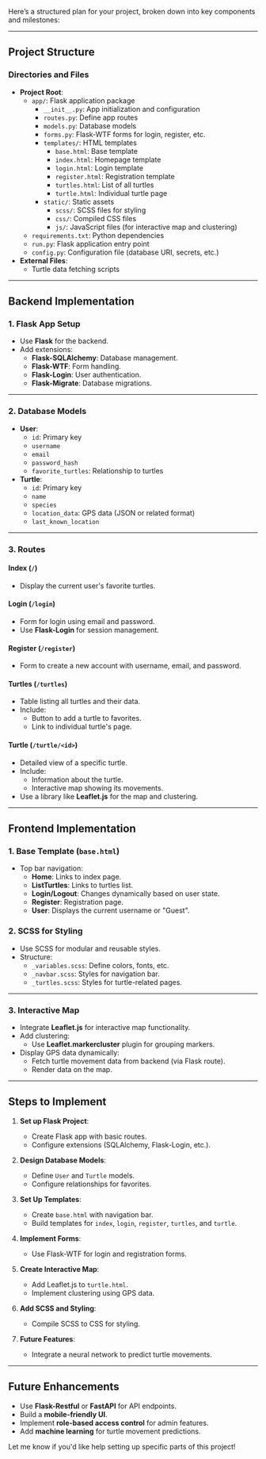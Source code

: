 Here’s a structured plan for your project, broken down into key components and milestones:

---

## **Project Structure**
### **Directories and Files**
- **Project Root**:
  - `app/`: Flask application package
    - `__init__.py`: App initialization and configuration
    - `routes.py`: Define app routes
    - `models.py`: Database models
    - `forms.py`: Flask-WTF forms for login, register, etc.
    - `templates/`: HTML templates
      - `base.html`: Base template
      - `index.html`: Homepage template
      - `login.html`: Login template
      - `register.html`: Registration template
      - `turtles.html`: List of all turtles
      - `turtle.html`: Individual turtle page
    - `static/`: Static assets
      - `scss/`: SCSS files for styling
      - `css/`: Compiled CSS files
      - `js/`: JavaScript files (for interactive map and clustering)
  - `requirements.txt`: Python dependencies
  - `run.py`: Flask application entry point
  - `config.py`: Configuration file (database URI, secrets, etc.)
- **External Files**:
  - Turtle data fetching scripts

---

## **Backend Implementation**
### **1. Flask App Setup**
- Use **Flask** for the backend.
- Add extensions:
  - **Flask-SQLAlchemy**: Database management.
  - **Flask-WTF**: Form handling.
  - **Flask-Login**: User authentication.
  - **Flask-Migrate**: Database migrations.

---

### **2. Database Models**
- **User**:
  - `id`: Primary key
  - `username`
  - `email`
  - `password_hash`
  - `favorite_turtles`: Relationship to turtles
- **Turtle**:
  - `id`: Primary key
  - `name`
  - `species`
  - `location_data`: GPS data (JSON or related format)
  - `last_known_location`

---

### **3. Routes**
#### **Index (`/`)**
- Display the current user's favorite turtles.

#### **Login (`/login`)**
- Form for login using email and password.
- Use **Flask-Login** for session management.

#### **Register (`/register`)**
- Form to create a new account with username, email, and password.

#### **Turtles (`/turtles`)**
- Table listing all turtles and their data.
- Include:
  - Button to add a turtle to favorites.
  - Link to individual turtle's page.

#### **Turtle (`/turtle/<id>`)**
- Detailed view of a specific turtle.
- Include:
  - Information about the turtle.
  - Interactive map showing its movements.
- Use a library like **Leaflet.js** for the map and clustering.

---

## **Frontend Implementation**
### **1. Base Template (`base.html`)**
- Top bar navigation:
  - **Home**: Links to index page.
  - **ListTurtles**: Links to turtles list.
  - **Login/Logout**: Changes dynamically based on user state.
  - **Register**: Registration page.
  - **User**: Displays the current username or "Guest".

### **2. SCSS for Styling**
- Use SCSS for modular and reusable styles.
- Structure:
  - `_variables.scss`: Define colors, fonts, etc.
  - `_navbar.scss`: Styles for navigation bar.
  - `_turtles.scss`: Styles for turtle-related pages.

---

### **3. Interactive Map**
- Integrate **Leaflet.js** for interactive map functionality.
- Add clustering:
  - Use **Leaflet.markercluster** plugin for grouping markers.
- Display GPS data dynamically:
  - Fetch turtle movement data from backend (via Flask route).
  - Render data on the map.

---

## **Steps to Implement**
1. **Set up Flask Project**:
   - Create Flask app with basic routes.
   - Configure extensions (SQLAlchemy, Flask-Login, etc.).

2. **Design Database Models**:
   - Define `User` and `Turtle` models.
   - Configure relationships for favorites.

3. **Set Up Templates**:
   - Create `base.html` with navigation bar.
   - Build templates for `index`, `login`, `register`, `turtles`, and `turtle`.

4. **Implement Forms**:
   - Use Flask-WTF for login and registration forms.

5. **Create Interactive Map**:
   - Add Leaflet.js to `turtle.html`.
   - Implement clustering using GPS data.

6. **Add SCSS and Styling**:
   - Compile SCSS to CSS for styling.

7. **Future Features**:
   - Integrate a neural network to predict turtle movements.

---

## **Future Enhancements**
- Use **Flask-Restful** or **FastAPI** for API endpoints.
- Build a **mobile-friendly UI**.
- Implement **role-based access control** for admin features.
- Add **machine learning** for turtle movement predictions.

Let me know if you'd like help setting up specific parts of this project!